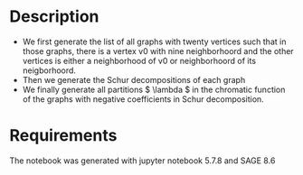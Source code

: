 # Description

- We first generate the list of all graphs with twenty vertices 
such that in those graphs, there is a vertex v0 with nine neighborhoord and the other vertices is either 
a neighborhood of v0 or neighborhoord of its neigborhoord.
- Then we generate the Schur decompositions of each graph
- We finally generate all partitions $ \lambda $ in the chromatic function of the graphs with negative coefficients in Schur decomposition.  

# Requirements

The notebook was generated with jupyter notebook 5.7.8 and SAGE 8.6
